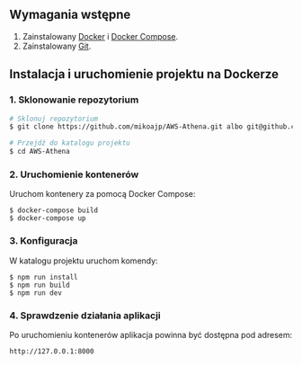 
## Wymagania wstępne

1. Zainstalowany [Docker](https://www.docker.com/) i [Docker Compose](https://docs.docker.com/compose/).
2. Zainstalowany [Git](https://git-scm.com/).

## Instalacja i uruchomienie projektu na Dockerze

### 1. Sklonowanie repozytorium

```bash
# Sklonuj repozytorium
$ git clone https://github.com/mikoajp/AWS-Athena.git albo git@github.com:mikoajp/AWS-Athena.git

# Przejdź do katalogu projektu
$ cd AWS-Athena
```


### 2. Uruchomienie kontenerów

Uruchom kontenery za pomocą Docker Compose:

```
$ docker-compose build
$ docker-compose up

```
### 3. Konfiguracja

W katalogu projektu uruchom komendy:
```
$ npm run install
$ npm run build
$ npm run dev
```
### 4. Sprawdzenie działania aplikacji

Po uruchomieniu kontenerów aplikacja powinna być dostępna pod adresem:

```
http://127.0.0.1:8000
```

```


